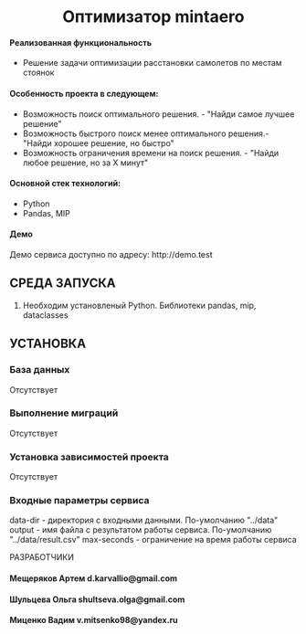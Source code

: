 <p align="center">
    <h1 align="center">Оптимизатор mintaero</h1>
    </p>

<h4>Реализованная функциональность</h4>
<ul>
    <li>Решение задачи оптимизации расстановки самолетов по местам стоянок</li>
</ul> 
<h4>Особенность проекта в следующем:</h4>
<ul>
 <li>Возможность поиск оптимального решения. - "Найди самое лучшее решение"</li>
 <li>Возможность быстрого поиск менее оптимального решения.- "Найди хорошее решение, но быстро"</li>  
 <li>Возможность ограничения времени на поиск решения. - "Найди любое решение, но за X минут"</li>

 </ul>
<h4>Основной стек технологий:</h4>
<ul>
    <li>Python</li>
	<li>Pandas, MIP</li>
  
 </ul>
<h4>Демо</h4>
<p>Демо сервиса доступно по адресу: http://demo.test </p>



СРЕДА ЗАПУСКА
------------
1) Необходим установленый Python. Библиотеки pandas, mip, dataclasses


УСТАНОВКА
------------

### База данных

Отсутствует

### Выполнение миграций

Отсутствует

### Установка зависимостей проекта

Отсутствует


### Входные параметры сервиса
data-dir - директория с входными данными. По-умолчанию "../data"
output - имя файла с результатом работы сервиса. По-умолчанию "../data/result.csv"
max-seconds - ограничение на время работы сервиса


РАЗРАБОТЧИКИ

<h4>Мещеряков Артем d.karvallio@gmail.com </h4>
<h4>Шульцева Ольга shultseva.olga@gmail.com </h4>
<h4>Миценко Вадим v.mitsenko98@yandex.ru </h4>
